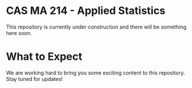 # CAS MA 214 - Applied Statistics

This repository is currently under construction and there will be something here soon.

# What to Expect

We are working hard to bring you some exciting content to this repository. Stay tuned for updates!
